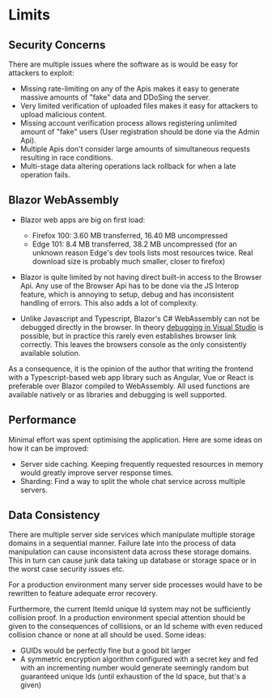 # Limits

## Security Concerns
There are multiple issues where the software as is would be easy for attackers to exploit:
* Missing rate-limiting on any of the Apis makes it easy to generate massive amounts of "fake" data and DDoSing the server.
* Very limited verification of uploaded files makes it easy for attackers to upload malicious content.
* Missing account verification process allows registering unlimited amount of "fake" users (User registration should be done via the Admin Api).
* Multiple Apis don't consider large amounts of simultaneous requests resulting in race conditions.
* Multi-stage data altering operations lack rollback for when a late operation fails.

## Blazor WebAssembly
* Blazor web apps are big on first load:

    * Firefox 100: 3.60 MB transferred, 16.40 MB uncompressed
    * Edge 101: 8.4 MB transferred, 38.2 MB uncompressed (for an unknown reason Edge's dev tools lists most resources twice. Real download size is probably much smaller, closer to firefox)

* Blazor is quite limited by not having direct built-in access to the Browser Api. Any use of the Browser Api has to be done via the JS Interop feature, which is annoying to setup, debug and has inconsistent handling of errors. This also adds a lot of complexity.
* Unlike Javascript and Typescript, Blazor's C# WebAssembly can not be debugged directly in the browser. In theory [debugging in Visual Studio](https://docs.microsoft.com/en-us/aspnet/core/blazor/debug?view=aspnetcore-6.0&tabs=visual-studio) is possible, but in practice this rarely even establishes browser link correctly. This leaves the browsers console as the only consistently available solution.

As a consequence, it is the opinion of the author that writing the frontend with a Typescript-based web app library such as Angular, Vue or React is preferable over Blazor compiled to WebAssembly. All used functions are available natively or as libraries and debugging is well supported.

## Performance
Minimal effort was spent optimising the application. Here are some ideas on how it can be improved:
* Server side caching. Keeping frequently requested resources in memory would greatly improve server response times.
* Sharding: Find a way to split the whole chat service across multiple servers.

## Data Consistency
There are multiple server side services which manipulate multiple storage domains in a sequential manner. Failure late into the process of data manipulation can cause inconsistent data across these storage domains. This in turn can cause junk data taking up database or storage space or in the worst case security issues etc.

For a production environment many server side processes would have to be rewritten to feature adequate error recovery.

Furthermore, the current ItemId unique Id system may not be sufficiently collision proof. In a production environment special attention should be given to the consequences of collisions, or an Id scheme with even reduced collision chance or none at all should be used. Some ideas:
* GUIDs would be perfectly fine but a good bit larger
* A symmetric encryption algorithm configured with a secret key and fed with an incrementing number would generate seemingly random but guaranteed unique Ids (until exhaustion of the Id space, but that's a given)